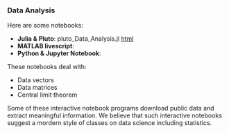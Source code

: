 ### Data Analysis

Here are some notebooks: 
- **Julia & Pluto**: pluto_Data_Analysis.jl [html](https://fiomfd.github.io/ATCM2025/pluto_Data_Analysis.html)
- **MATLAB livescript**: 
- **Python & Jupyter Notebook**:  

These notebooks deal with:
- Data vectors
- Data matrices 
- Central limit theorem

Some of these interactive notebook programs download public data and extract meaningful information. We believe that such interactive notebooks suggest a mordern style of classes on data science including statistics. 

